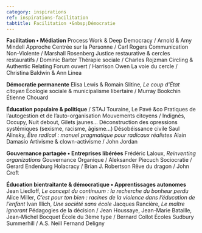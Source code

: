 ```yaml
---
category: inspirations
ref: inspirations-facilitation
tabtitle: Facilitation •&nbsp;Démocratie
---
```


**Facilitation • Médiation**
Process Work & Deep Democracy / Arnold & Amy Mindell
Approche Centrée sur la Personne / Carl Rogers
Communication Non-Violente / Marshall Rosenberg
Justice restaurative & cercles restauratifs / Dominic Barter
Thérapie sociale / Charles Rojzman
Circling & Authentic Relating
Forum ouvert / Harrison Owen
La voie du cercle / Christina Baldwin & Ann Linea

**Démocratie permanente**
Elisa Lewis & Romain Slitine, *Le coup d'État citoyen*
Écologie sociale & municipalisme libertaire / Murray Bookchin
Étienne Chouard

**Éducation populaire & politique** / STAJ Touraine, Le Pavé &co
Pratiques de l’autogestion et de l’auto-organisation
Mouvements citoyens / Indignés, Occupy, Nuit debout, Gilets jaunes...
Déconstruction des opressions systémiques (sexisme, racisme, âgisme...)
Désobéissance civile
Saul Alinsky, *Être radical&nbsp;: manuel pragmatique pour radicaux réalistes*
Alain Damasio
Artivisme & clown-activisme / John Jordan

**Gouvernance partagée • Entreprises libérées**
Frédéric Laloux, *Reinventing organizations*
Gouvernance Organique / Aleksander Piecuch
Sociocratie / Gerard Endenburg
Holacracy / Brian J. Robertson
Rêve du dragon / John Croft

**Éducation bientraitante & démocratique • Apprentissages autonomes**
Jean Liedloff, *Le concept du continuum&nbsp;: la recherche du bonheur perdu*
Alice Miller, *C’est pour ton bien&nbsp;: racines de la violence dans l’éducation de l’enfant*
Ivan Illich, *Une société sans école*
Jacques Rancière, *Le maître ignorant*
Pédagogies de la décision / Jean Houssaye, Jean-Marie Bataille, Jean-Michel Bocquet
École du 3ème type / Bernard Collot
Écoles Sudbury
Summerhill / A.S. Neill
Fernand Deligny
